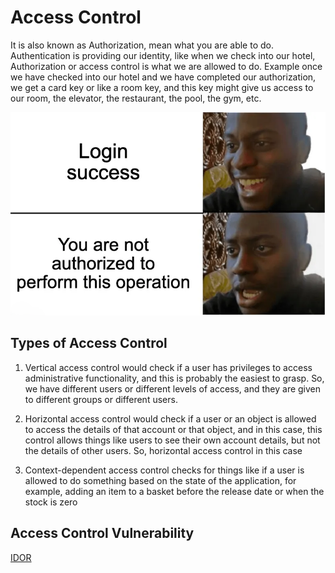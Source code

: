 # Access Control

It is also known as Authorization, mean what you are able to do. Authentication is providing our identity, like when we check into our hotel, Authorization or access control is what we are allowed to do. Example once we have checked into our hotel and we have completed our authorization, we get a card key or like a room key, and this key might give us access to our room, the elevator, the restaurant, the pool, the gym, etc.

![Access Control](images/access_control.png)

## Types of Access Control

1. Vertical access control would check if a user has privileges to access administrative functionality, and this is probably the easiest to grasp. So, we have different users or different levels of access, and they are given to different groups or different users.

2. Horizontal access control would check if a user or an object is allowed to access the details of that account or that object, and in this case, this control allows things like users to see their own account details, but not the details of other users. So, horizontal access control in this case

3. Context-dependent access control checks for things like if a user is allowed to do something based on the state of the application, for example, adding an item to a basket before the release date or when the stock is zero

## Access Control Vulnerability

[IDOR](idor.md)
